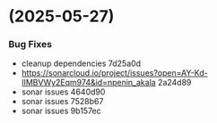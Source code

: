 #  (2025-05-27)


### Bug Fixes

* cleanup dependencies 7d25a0d
* https://sonarcloud.io/project/issues?open=AY-Kd-lIMBVWy2Eqm974&id=npenin_akala 2a24d89
* sonar issues 4640d90
* sonar issues 7528b67
* sonar issues 9b157ec



